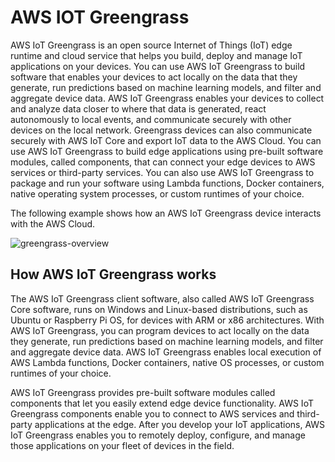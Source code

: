# AWS IOT Greengrass
AWS IoT Greengrass is an open source Internet of Things (IoT) edge runtime and cloud service that helps you build, deploy and manage IoT applications on your devices. You can use AWS IoT Greengrass to build software that enables your devices to act locally on the data that they generate, run predictions based on machine learning models, and filter and aggregate device data. AWS IoT Greengrass enables your devices to collect and analyze data closer to where that data is generated, react autonomously to local events, and communicate securely with other devices on the local network. Greengrass devices can also communicate securely with AWS IoT Core and export IoT data to the AWS Cloud. You can use AWS IoT Greengrass to build edge applications using pre-built software modules, called components, that can connect your edge devices to AWS services or third-party services. You can also use AWS IoT Greengrass to package and run your software using Lambda functions, Docker containers, native operating system processes, or custom runtimes of your choice.

The following example shows how an AWS IoT Greengrass device interacts with the AWS Cloud.

![greengrass-overview](https://github.com/ankitakotadiya/Data-Engineering-ML/assets/27961132/d28c4d53-972c-45e3-b763-df7c11033bde)

## How AWS IoT Greengrass works
The AWS IoT Greengrass client software, also called AWS IoT Greengrass Core software, runs on Windows and Linux-based distributions, such as Ubuntu or Raspberry Pi OS, for devices with ARM or x86 architectures. With AWS IoT Greengrass, you can program devices to act locally on the data they generate, run predictions based on machine learning models, and filter and aggregate device data. AWS IoT Greengrass enables local execution of AWS Lambda functions, Docker containers, native OS processes, or custom runtimes of your choice.

AWS IoT Greengrass provides pre-built software modules called components that let you easily extend edge device functionality. AWS IoT Greengrass components enable you to connect to AWS services and third-party applications at the edge. After you develop your IoT applications, AWS IoT Greengrass enables you to remotely deploy, configure, and manage those applications on your fleet of devices in the field.

